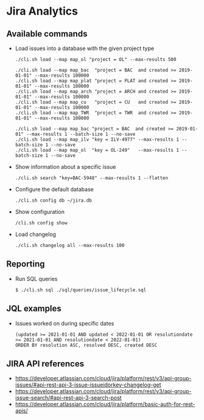 # Jira Analytics

## Available commands
* Load issues into a database with the given project type
  ```
  ./cli.sh load --map map_ol "project = OL" --max-results 500
  ```
  ```
  ./cli.sh load --map map_bac  "project = BAC  and created >= 2019-01-01" --max-results 100000
  ./cli.sh load --map map_plat "project = PLAT and created >= 2019-01-01" --max-results 100000
  ./cli.sh load --map map_arch "project = ARCH and created >= 2019-01-01" --max-results 100000
  ./cli.sh load --map map_cu   "project = CU   and created >= 2019-01-01" --max-results 100000
  ./cli.sh load --map map_TWR  "project = TWR  and created >= 2019-01-01" --max-results 100000

  ```
  ```
  ./cli.sh load --map map_bac "project = BAC  and created >= 2019-01-01" --max-results 1 --batch-size 1 --no-save
  ./cli.sh load --map map_ilv "key = ILV-4977" --max-results 1 --batch-size 1 --no-save
  ./cli.sh load --map map_ol  "key = OL-249"   --max-results 1 --batch-size 1 --no-save
  ```
* Show information about a specific issue
  ```
  ./cli.sh search "key=BAC-5948" --max-results 1 --flatten
  ```
* Configure the default database
  ```
  ./cli.sh config db ~/jira.db
  ```
* Show configuration
  ```
  /cli.sh config show
  ```
* Load changelog
  ```
  ./cli.sh changelog all --max-results 100
  ```

## Reporting
* Run SQL queries
  ```
  $ ./cli.sh sql ./sql/queries/issue_lifecycle.sql
  ```
## JQL examples
* Issues worked on during specific dates
  ```
  (updated >= 2021-01-01 AND updated < 2022-01-01 OR resolutiondate >= 2021-01-01 AND resolutiondate < 2022-01-01) 
  ORDER BY resolution ASC, resolved DESC, created DESC
  ```

## JIRA API references
* https://developer.atlassian.com/cloud/jira/platform/rest/v3/api-group-issues/#api-rest-api-3-issue-issueidorkey-changelog-get
* https://developer.atlassian.com/cloud/jira/platform/rest/v3/api-group-issue-search/#api-rest-api-3-search-post
* https://developer.atlassian.com/cloud/jira/platform/basic-auth-for-rest-apis/